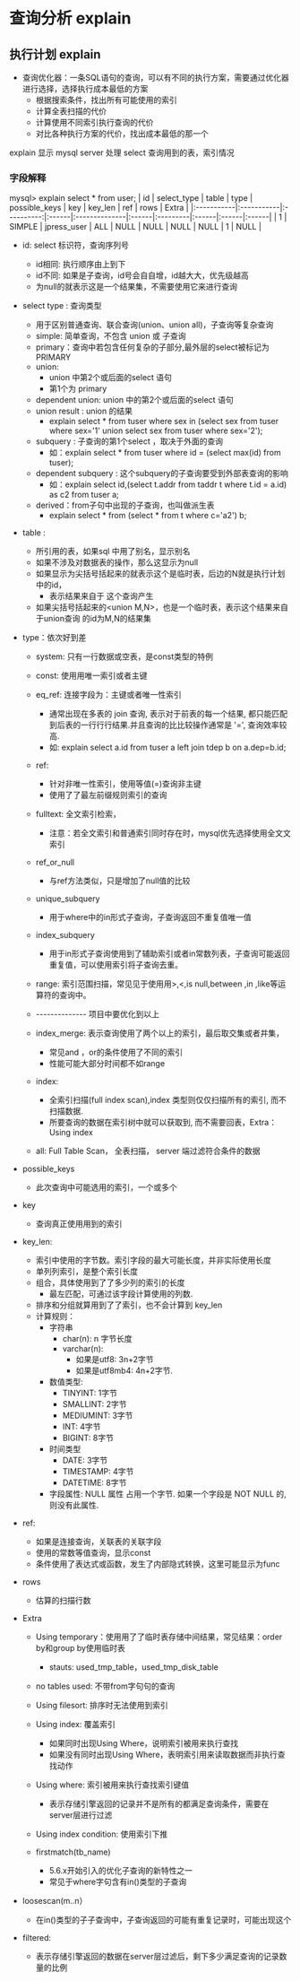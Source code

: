 # 查询分析 explain


## 执行计划 explain
- 查询优化器：一条SQL语句的查询，可以有不同的执行方案，需要通过优化器进行选择，选择执行成本最低的方案
  - 根据搜索条件，找出所有可能使用的索引
  - 计算全表扫描的代价
  - 计算使用不同索引执行查询的代价
  - 对比各种执行方案的代价，找出成本最低的那一个



explain 显示 mysql server 处理 select 查询用到的表，索引情况

###  字段解释
mysql> explain select * from user;
| id            | select_type   | table            | type    | possible_keys    | key      | key_len     | ref       | rows   | Extra   |
|:-----------|:-----------|:----------:|:------|:--------------|:------|:---------|:------|:------|:------|
|  1             | SIMPLE         | jpress_user  | ALL     | NULL                  | NULL    | NULL        | NULL   |    1      | NULL   |


- id: select 标识符，查询序列号
  - id相同: 执⾏顺序由上到下
  - id不同: 如果是⼦查询，id号会⾃自增，id越⼤大，优先级越⾼
  - 为null的就表示这是一个结果集，不需要使⽤它来进行查询

- select type : 查询类型
  - 用于区别普通查询、联合查询(union、union all)，⼦查询等复杂查询
  - simple: 简单查询，不包含 union 或 子查询  
  - primary：查询中若包含任何复杂的子部分,最外层的select被标记为PRIMARY
  - union:
    - union 中第2个或后面的select 语句
    - 第1个为 primary
  - dependent union: union 中的第2个或后面的select 语句
  - union result : union 的结果
    - explain select * from tuser where sex in (select sex from tuser where sex='1' union select sex from tuser where sex='2');
  - subquery : 子查询的第1个select ，取决于外面的查询
    - 如：explain select * from tuser where id = (select max(id) from tuser);
  - dependent subquery : 这个subquery的子查询要受到外部表查询的影响
    - 如：explain select id,(select t.addr from taddr t where t.id = a.id) as c2 from tuser a;
  - derived：from子句中出现的⼦查询，也叫做派生表
    - explain select * from (select * from t where c='a2') b;

- table :
  - 所引用的表，如果sql 中用了别名，显示别名
  - 如果不涉及对数据表的操作，那么这显示为null
  - 如果显示为尖括号括起来的就表示这个是临时表，后边的N就是执行计划中的id，
    - 表示结果来⾃于 这个查询产⽣
  - 如果尖括号括起来的<union M,N>，也是⼀个临时表，表示这个结果来⾃于union查询 的id为M,N的结果集

- type：依次好到差
  - system: 只有一行数据或空表，是const类型的特例    
  - const: 使⽤用唯⼀索引或者主键
  - eq_ref: 连接字段为：主键或者唯⼀性索引
    - 通常出现在多表的 join 查询, 表示对于前表的每⼀个结果, 都只能匹配到后表的一⾏行行结果.并且查询的⽐比较操作通常是 '=', 查询效率较高.
    - 如: explain select a.id from tuser a left join tdep b on a.dep=b.id;

  - ref:
    - 针对非唯⼀性索引，使⽤等值(=)查询非主键
    - 使⽤了了最左前缀规则索引的查询

  - fulltext: 全⽂索引检索，
    - 注意：若全⽂索引和普通索引同时存在时，mysql优先选择使⽤全⽂文索引

  - ref_or_null
    - 与ref⽅法类似，只是增加了null值的⽐较

  - unique_subquery
    - ⽤于where中的in形式子查询，子查询返回不重复值唯一值

  - index_subquery
    - ⽤于in形式子查询使用到了辅助索引或者in常数列表，子查询可能返回重复值，可以使用索引将子查询去重。

  - range: 索引范围扫描，常⻅见于使⽤用>,<,is null,between ,in ,like等运算符的查询中。

  -  -------------- 项目中要优化到以上
  - index_merge: 表示查询使用了两个以上的索引，最后取交集或者并集，
    - 常见and ，or的条件使⽤了不同的索引
    - 性能可能⼤部分时间都不如range

  - index:
    - 全索引扫描(full index scan),index 类型则仅仅扫描所有的索引, 而不扫描数据.
    - 所要查询的数据在索引树中就可以获取到, 而不需要回表，Extra：Using index

  - all: Full Table Scan， 全表扫描， server 端过滤符合条件的数据

- possible_keys
  - 此次查询中可能选⽤的索引，一个或多个

- key
  - 查询真正使⽤用到的索引

- key_len:
  - 索引中使用的字节数。索引字段的最大可能长度，并非实际使用长度
  - 单列列索引，是整个索引长度
  - 组合，具体使⽤到了了多少列的索引的长度
    - 最左匹配，可通过该字段计算使用的列数.
  - 排序和分组就算用到了了索引，也不会计算到 key_len
  - 计算规则：
    - 字符串
      - char(n): n 字节长度
      - varchar(n):
        - 如果是utf8: 3n+2字节
        - 如果是utf8mb4: 4n+2字节.
    - 数值类型:
      - TINYINT: 1字节
      - SMALLINT: 2字节
      - MEDIUMINT: 3字节
      - INT: 4字节
      - BIGINT: 8字节
    - 时间类型
      - DATE: 3字节
      - TIMESTAMP: 4字节
      - DATETIME: 8字节
    - 字段属性: NULL 属性 占用一个字节. 如果一个字段是 NOT NULL 的, 则没有此属性.

- ref:  
  - 如果是连接查询，关联表的关联字段
  - 使⽤的常数等值查询，显示const
  - 条件使⽤了表达式或函数，发生了内部隐式转换，这⾥可能显示为func

- rows
  - 估算的扫描行数

- Extra
  - Using temporary：使⽤用了了临时表存储中间结果，常见结果：order by和group by使用临时表
    - stauts: used_tmp_table，used_tmp_disk_table

  - no tables used: 不带from字句句的查询

  - Using filesort: 排序时无法使⽤到索引

  - Using index: 覆盖索引
    - 如果同时出现Using Where，说明索引被用来执⾏查找
    - 如果没有同时出现Using Where，表明索引⽤来读取数据而⾮执行查找动作

  - Using where: 索引被⽤来执行查找索引键值
    - 表示存储引擎返回的记录并不是所有的都满⾜查询条件，需要在server层进行过滤

  - Using index condition: 使用索引下推

  - firstmatch(tb_name)
    - 5.6.x开始引入的优化子查询的新特性之⼀
    - 常⻅于where字句含有in()类型的子查询

 - loosescan(m..n）
   - 在in()类型的⼦子查询中，子查询返回的可能有重复记录时，可能出现这个

- filtered:
  - 表示存储引擎返回的数据在server层过滤后，剩下多少满⾜查询的记录数量的⽐例
